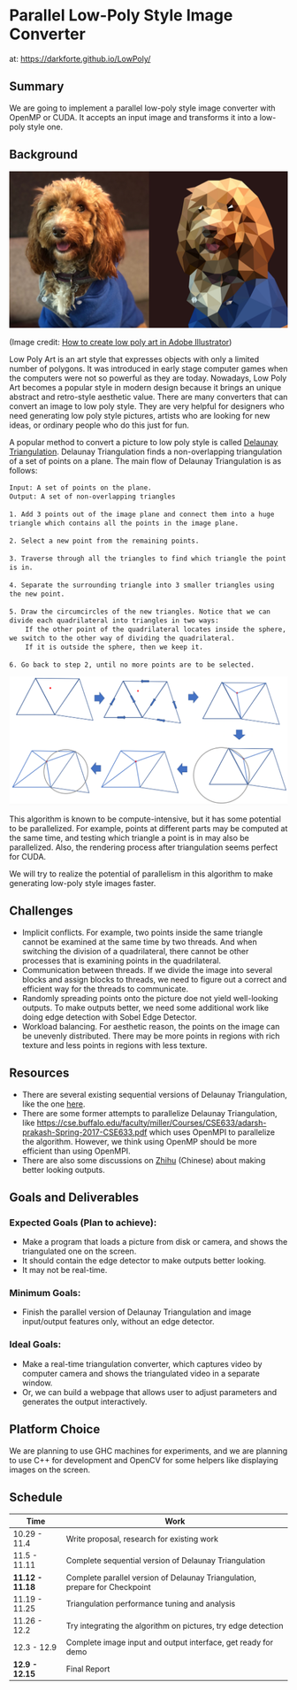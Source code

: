 # Parallel Low-Poly Style Image Converter

at: https://darkforte.github.io/LowPoly/

## Summary

We are going to implement a parallel low-poly style image converter with OpenMP or CUDA. It accepts an input image and transforms it into a low-poly style one.

## Background

![Introduction](LowPoly-Header.png)

(Image credit: [How to create low poly art in Adobe Illustrator](https://engageinteractive.co.uk/blog/how-to-create-low-poly-art-in-adobe-illustrator))

Low Poly Art is an art style that expresses objects with only a limited number of polygons. It was introduced in early stage computer games when the computers were not so powerful as they are today. Nowadays, Low Poly Art becomes a popular style in modern design because it brings an unique abstract and retro-style aesthetic value. There are many converters that can convert an image to low poly style. They are very helpful for designers who need generating low poly style pictures, artists who are looking for new ideas, or ordinary people who do this just for fun.

A popular method to convert a picture to low poly style is called [Delaunay Triangulation](https://en.wikipedia.org/wiki/Delaunay_triangulation). Delaunay Triangulation finds a non-overlapping triangulation of a set of points on a plane. The main flow of Delaunay Triangulation is as follows:

```
Input: A set of points on the plane.
Output: A set of non-overlapping triangles

1. Add 3 points out of the image plane and connect them into a huge triangle which contains all the points in the image plane.

2. Select a new point from the remaining points.

3. Traverse through all the triangles to find which triangle the point is in.

4. Separate the surrounding triangle into 3 smaller triangles using the new point.

5. Draw the circumcircles of the new triangles. Notice that we can divide each quadrilateral into triangles in two ways:
	If the other point of the quadrilateral locates inside the sphere, we switch to the other way of dividing the quadrilateral. 
    If it is outside the sphere, then we keep it.

6. Go back to step 2, until no more points are to be selected.
```

![Delaunay Workflow](delaunay-workflow.png)

This algorithm is known to be compute-intensive, but it has some potential to be parallelized. For example, points at different parts may be computed at the same time, and testing which triangle a point is in may also be parallelized. Also, the rendering process after triangulation seems perfect for CUDA.

We will try to realize the potential of parallelism in this algorithm to make generating low-poly style images faster.

## Challenges

* Implicit conflicts. For example, two points inside the same triangle cannot be examined at the same time by two threads. And when switching the division of a quadrilateral, there cannot be other processes that is examining points in the quadrilateral. 
* Communication between threads. If we divide the image into several blocks and assign blocks to threads, we need to figure out a correct and efficient way for the threads to communicate.
* Randomly spreading points onto the picture doe not yield well-looking outputs. To make outputs better, we need some additional work like doing edge detection with Sobel Edge Detector.
* Workload balancing. For aesthetic reason, the points on the image can be unevenly distributed. There may be more points in regions with rich texture and less points in regions with less texture.

## Resources

* There are several existing sequential versions of Delaunay Triangulation, like the one [here](https://github.com/Bl4ckb0ne/delaunay-triangulation).
* There are some former attempts to parallelize Delaunay Triangulation, like https://cse.buffalo.edu/faculty/miller/Courses/CSE633/adarsh-prakash-Spring-2017-CSE633.pdf which uses OpenMPI to parallelize the algorithm. However, we think using OpenMP should be more efficient than using OpenMPI. 
* There are also some discussions on [Zhihu](https://www.zhihu.com/question/29856775) (Chinese) about making better looking outputs.



## Goals and Deliverables

### Expected Goals (Plan to achieve):

* Make a program that loads a picture from disk or camera, and shows the triangulated one on the screen. 
* It should contain the edge detector to make outputs better looking.
* It may not be real-time.

### Minimum Goals:

* Finish the parallel version of Delaunay Triangulation and image input/output features only, without an edge detector. 

### Ideal Goals:

* Make a real-time triangulation converter, which captures video by computer camera and shows the triangulated video in a separate window.
* Or, we can build a webpage that allows user to adjust parameters and generates the output interactively.

## Platform Choice

We are planning to use GHC machines for experiments, and we are planning to use C++ for development and OpenCV for some helpers like displaying images on the screen.

## Schedule

| Time              | Work                                                         |
| ----------------- | ------------------------------------------------------------ |
| 10.29 - 11.4      | Write proposal, research for existing work                   |
| 11.5 - 11.11      | Complete sequential version of Delaunay Triangulation        |
| **11.12 - 11.18** | Complete parallel version of Delaunay Triangulation, prepare for Checkpoint |
| 11.19 - 11.25     | Triangulation performance tuning and analysis                |
| 11.26 - 12.2      | Try integrating the algorithm on pictures, try edge detection |
| 12.3 - 12.9       | Complete image input and output interface, get ready for demo |
| **12.9 - 12.15**  | Final Report                                                 |